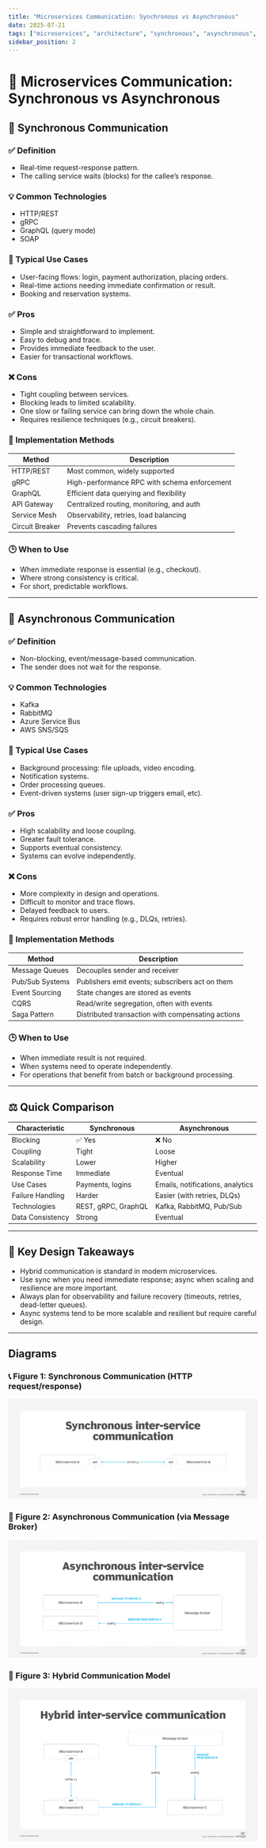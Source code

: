 ```yaml
---
title: "Microservices Communication: Synchronous vs Asynchronous"
date: 2025-07-21
tags: ["microservices", "architecture", "synchronous", "asynchronous", "communication"]
sidebar_position: 2
---
```


# 📡 Microservices Communication: Synchronous vs Asynchronous
## 🔗 Synchronous Communication

### ✅ Definition

* Real-time request-response pattern.
* The calling service waits (blocks) for the callee’s response.

### 💡 Common Technologies

* HTTP/REST
* gRPC
* GraphQL (query mode)
* SOAP

### 📌 Typical Use Cases

* User-facing flows: login, payment authorization, placing orders.
* Real-time actions needing immediate confirmation or result.
* Booking and reservation systems.

### ✅ Pros

* Simple and straightforward to implement.
* Easy to debug and trace.
* Provides immediate feedback to the user.
* Easier for transactional workflows.

### ❌ Cons

* Tight coupling between services.
* Blocking leads to limited scalability.
* One slow or failing service can bring down the whole chain.
* Requires resilience techniques (e.g., circuit breakers).

### 🔧 Implementation Methods

| Method          | Description                                  |
| --------------- | -------------------------------------------- |
| HTTP/REST       | Most common, widely supported                |
| gRPC            | High-performance RPC with schema enforcement |
| GraphQL         | Efficient data querying and flexibility      |
| API Gateway     | Centralized routing, monitoring, and auth    |
| Service Mesh    | Observability, retries, load balancing       |
| Circuit Breaker | Prevents cascading failures                  |

### 🕒 When to Use

* When immediate response is essential (e.g., checkout).
* Where strong consistency is critical.
* For short, predictable workflows.

---

## 📨 Asynchronous Communication

### ✅ Definition

* Non-blocking, event/message-based communication.
* The sender does not wait for the response.

### 💡 Common Technologies

* Kafka
* RabbitMQ
* Azure Service Bus
* AWS SNS/SQS

### 📌 Typical Use Cases

* Background processing: file uploads, video encoding.
* Notification systems.
* Order processing queues.
* Event-driven systems (user sign-up triggers email, etc).

### ✅ Pros

* High scalability and loose coupling.
* Greater fault tolerance.
* Supports eventual consistency.
* Systems can evolve independently.

### ❌ Cons

* More complexity in design and operations.
* Difficult to monitor and trace flows.
* Delayed feedback to users.
* Requires robust error handling (e.g., DLQs, retries).

### 🔧 Implementation Methods

| Method          | Description                                       |
| --------------- | ------------------------------------------------- |
| Message Queues  | Decouples sender and receiver                     |
| Pub/Sub Systems | Publishers emit events; subscribers act on them   |
| Event Sourcing  | State changes are stored as events                |
| CQRS            | Read/write segregation, often with events         |
| Saga Pattern    | Distributed transaction with compensating actions |

### 🕒 When to Use

* When immediate result is not required.
* When systems need to operate independently.
* For operations that benefit from batch or background processing.

---

## ⚖️ Quick Comparison

| Characteristic   | Synchronous         | Asynchronous                     |
| ---------------- | ------------------- | -------------------------------- |
| Blocking         | ✅ Yes               | ❌ No                             |
| Coupling         | Tight               | Loose                            |
| Scalability      | Lower               | Higher                           |
| Response Time    | Immediate           | Eventual                         |
| Use Cases        | Payments, logins    | Emails, notifications, analytics |
| Failure Handling | Harder              | Easier (with retries, DLQs)      |
| Technologies     | REST, gRPC, GraphQL | Kafka, RabbitMQ, Pub/Sub         |
| Data Consistency | Strong              | Eventual                         |

---

## 🧠 Key Design Takeaways

* Hybrid communication is standard in modern microservices.
* Use sync when you need immediate response; async when scaling and resilience are more important.
* Always plan for observability and failure recovery (timeouts, retries, dead-letter queues).
* Async systems tend to be more scalable and resilient but require careful design.

---


## Diagrams

### 📞 Figure 1: Synchronous Communication (HTTP request/response)
![Figure 1: HTTP request/response interaction is synchronous](./images/figure1-http-sync.png)

### 📩 Figure 2: Asynchronous Communication (via Message Broker)
![Figure 2: AMQP with a message broker for async communication](./images/figure2-amqp-async.png)

### 🔄 Figure 3: Hybrid Communication Model
![Figure 3: Hybrid architecture with sync and async communication](./images/figure3-hybrid-communication.png)